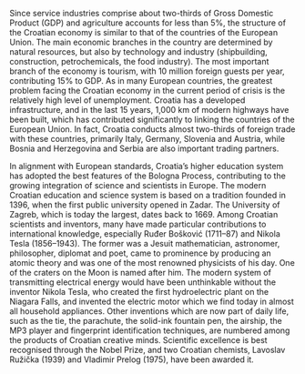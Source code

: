 Since service industries comprise about two-thirds of Gross Domestic Product (GDP) and agriculture accounts for less than 5%, the structure of the Croatian economy is similar to that of the countries of the European Union. The main economic branches in the country are determined by natural resources, but also by technology and industry (shipbuilding, construction, petrochemicals, the food industry). The most important branch of the economy is tourism, with 10 million foreign guests per year, contributing 15% to GDP. As in many European countries, the greatest problem facing the Croatian economy in the current period of crisis is the relatively high level of unemployment. Croatia has a developed infrastructure, and in the last 15 years, 1,000 km of modern highways have been built, which has contributed significantly to linking the countries of the European Union. In fact, Croatia conducts almost two-thirds of foreign trade with these countries, primarily Italy, Germany, Slovenia and Austria, while Bosnia and Herzegovina and Serbia are also important trading partners.

 

In alignment with European standards, Croatia’s higher education system has adopted the best features of the Bologna Process, contributing to the growing integration of science and scientists in Europe. The modern Croatian education and science system is based on a tradition founded in 1396, when the first public university opened in Zadar. The University of Zagreb, which is today the largest, dates back to 1669. Among Croatian scientists and inventors, many have made particular contributions to international knowledge, especially Ruđer Bošković (1711–87) and Nikola Tesla (1856–1943). The former was a Jesuit mathematician, astronomer, philosopher, diplomat and poet, came to prominence by producing an atomic theory and was one of the most renowned physicists of his day. One of the craters on the Moon is named after him. The modern system of transmitting electrical energy would have been unthinkable without the inventor Nikola Tesla, who created the first hydroelectric plant on the Niagara Falls, and invented the electric motor which we find today in almost all household appliances. Other inventions which are now part of daily life, such as the tie, the parachute, the solid-ink fountain pen, the airship, the MP3 player and fingerprint identification techniques, are numbered among the products of Croatian creative minds. Scientific excellence is best recognised through the Nobel Prize, and two Croatian chemists, Lavoslav Ružička (1939) and Vladimir Prelog (1975), have been awarded it.